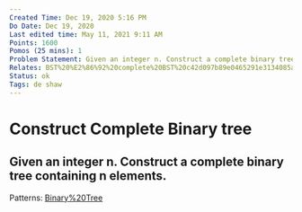 ```yaml
---
Created Time: Dec 19, 2020 5:16 PM
Do Date: Dec 19, 2020
Last edited time: May 11, 2021 9:11 AM
Points: 1600
Pomos (25 mins): 1
Problem Statement: Given an integer n. Construct a complete binary tree containing n elements. 
Relates: BST%20%E2%86%92%20complete%20BST%20c42d097b89e0465291e3134085a48cb0.md
Status: ok
Tags: de shaw
---
```


# Construct Complete Binary tree

Given an integer n. Construct a complete binary tree containing n elements. 
---
Patterns: [Binary%20Tree](Binary%20Tree.md)